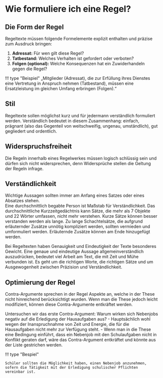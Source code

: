 # Wie formuliere ich eine Regel?

## Die Form der Regel
Regeltexte müssen folgende Formelemente explizit enthalten und präzise zum Ausdruck bringen:

1. **Adressat:** Für wen gilt diese Regel?
2. **Tatbestand:** Welches Verhalten ist gefordert oder verboten?
3. **Folgen (optional):** Welche Konsequenzen hat ein Zuwiderhandeln gegen die Regel?

!!! type "Beispiel"
    „Mitglieder (Adressat), die zur Erfüllung ihres Dienstes eine Vertretung in Anspruch nehmen (Tatbestand), müssen eine Ersatzleistung im gleichen Umfang erbringen (Folgen).“

## Stil
Regeltexte sollen möglichst kurz und für jedermann verständlich formuliert werden. Verständlich bedeutet in diesem Zusammenhang: einfach, prägnant (also das Gegenteil von weitschweifig, ungenau, umständlich), gut gegliedert und ordentlich.

## Widerspruchsfreiheit
Die Regeln innerhalb eines Regelwerkes müssen logisch schlüssig sein und dürfen sich nicht widersprechen, denn Widersprüche stellen die Geltung der Regeln infrage.

## Verständlichkeit
Wichtige Aussagen sollten immer am Anfang eines Satzes oder eines Absatzes stehen.   
Eine durchschnittlich begabte Person ist Maßstab für Verständlichkeit. Das durchschnittliche Kurzzeitgedächtnis kann Sätze, die mehr als 7 Objekte und 22 Wörter umfassen, nicht mehr verstehen. Kurze Sätze können besser verstanden werden als lange. Zu lange Schachtelsätze, die aufgrund erläuternder Zusätze unnötig kompliziert werden, sollten vermieden und umformuliert werden.
Erläuternde Zusätze können am Ende hinzugefügt werden.

Bei Regeltexten haben Genauigkeit und Eindeutigkeit der Texte besonderes Gewicht. Eine genaue und eindeutige Aussage allgemeinverständlich auszudrücken, bedeutet viel Arbeit am Text, die mit Zeit und Mühe verbunden ist. Es geht um die richtigen Worte, die richtigen Sätze und um Ausgewogenheit zwischen Präzision und Verständlichkeit.

## Optimierung der Regel
Contra-Argumente sprechen in der Regel Aspekte an, welche in der These nicht hinreichend berücksichtigt wurden. Wenn man die These jedoch leicht modifiziert, können diese Contra-Argumente  entkräftet werden. 

Untersuchen wir das erste Contra-Argument: Warum wirken sich Nebenjobs negativ auf die Erledigung der Hausaufgaben aus? - Hauptsächlich wohl wegen der Inanspruchnahme von Zeit und Energie, die für die Hausaufgaben nicht mehr zur Verfügung steht. - Wenn man in die These eine Bedingung einführt, dass ein Nebenjob mit den Schulaufgaben nicht in Konflikt geraten darf, wäre das Contra-Argument entkräftet und könnte aus der Liste gestrichen werden.

!!! type "Bespiel"

    Schüler sollten die Möglichkeit haben, einen Nebenjob anzunehmen, sofern die Tätigkeit mit der Erledigung schulischer Pflichten vereinbar ist.

